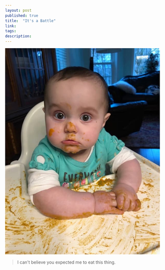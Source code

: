 ```yaml
---
layout: post
published: true
title:  "It's a Battle"
link: 
tags: 
description: 
---
```


![domestic battle](/images/its_a_battle.jpg)

> I can't believe you expected me to eat this thing.